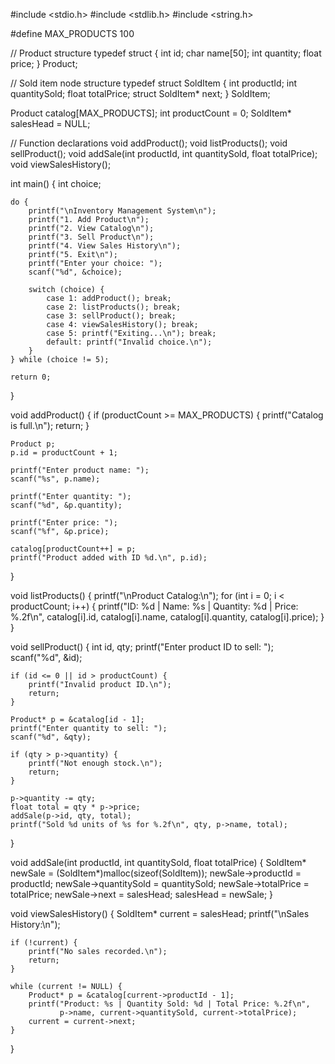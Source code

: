 #include <stdio.h>
#include <stdlib.h>
#include <string.h>

#define MAX_PRODUCTS 100

// Product structure
typedef struct {
    int id;
    char name[50];
    int quantity;
    float price;
} Product;

// Sold item node structure
typedef struct SoldItem {
    int productId;
    int quantitySold;
    float totalPrice;
    struct SoldItem* next;
} SoldItem;

Product catalog[MAX_PRODUCTS];
int productCount = 0;
SoldItem* salesHead = NULL;

// Function declarations
void addProduct();
void listProducts();
void sellProduct();
void addSale(int productId, int quantitySold, float totalPrice);
void viewSalesHistory();

int main() {
    int choice;

    do {
        printf("\nInventory Management System\n");
        printf("1. Add Product\n");
        printf("2. View Catalog\n");
        printf("3. Sell Product\n");
        printf("4. View Sales History\n");
        printf("5. Exit\n");
        printf("Enter your choice: ");
        scanf("%d", &choice);

        switch (choice) {
            case 1: addProduct(); break;
            case 2: listProducts(); break;
            case 3: sellProduct(); break;
            case 4: viewSalesHistory(); break;
            case 5: printf("Exiting...\n"); break;
            default: printf("Invalid choice.\n");
        }
    } while (choice != 5);

    return 0;
}

void addProduct() {
    if (productCount >= MAX_PRODUCTS) {
        printf("Catalog is full.\n");
        return;
    }

    Product p;
    p.id = productCount + 1;

    printf("Enter product name: ");
    scanf("%s", p.name);

    printf("Enter quantity: ");
    scanf("%d", &p.quantity);

    printf("Enter price: ");
    scanf("%f", &p.price);

    catalog[productCount++] = p;
    printf("Product added with ID %d.\n", p.id);
}

void listProducts() {
    printf("\nProduct Catalog:\n");
    for (int i = 0; i < productCount; i++) {
        printf("ID: %d | Name: %s | Quantity: %d | Price: %.2f\n",
               catalog[i].id, catalog[i].name, catalog[i].quantity, catalog[i].price);
    }
}

void sellProduct() {
    int id, qty;
    printf("Enter product ID to sell: ");
    scanf("%d", &id);

    if (id <= 0 || id > productCount) {
        printf("Invalid product ID.\n");
        return;
    }

    Product* p = &catalog[id - 1];
    printf("Enter quantity to sell: ");
    scanf("%d", &qty);

    if (qty > p->quantity) {
        printf("Not enough stock.\n");
        return;
    }

    p->quantity -= qty;
    float total = qty * p->price;
    addSale(p->id, qty, total);
    printf("Sold %d units of %s for %.2f\n", qty, p->name, total);
}

void addSale(int productId, int quantitySold, float totalPrice) {
    SoldItem* newSale = (SoldItem*)malloc(sizeof(SoldItem));
    newSale->productId = productId;
    newSale->quantitySold = quantitySold;
    newSale->totalPrice = totalPrice;
    newSale->next = salesHead;
    salesHead = newSale;
}

void viewSalesHistory() {
    SoldItem* current = salesHead;
    printf("\nSales History:\n");

    if (!current) {
        printf("No sales recorded.\n");
        return;
    }

    while (current != NULL) {
        Product* p = &catalog[current->productId - 1];
        printf("Product: %s | Quantity Sold: %d | Total Price: %.2f\n",
               p->name, current->quantitySold, current->totalPrice);
        current = current->next;
    }
}
